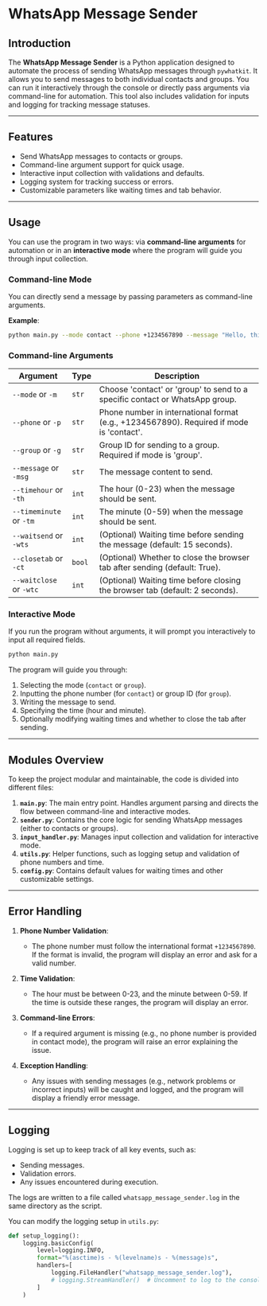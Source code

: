 # WhatsApp Message Sender

## Introduction

The **WhatsApp Message Sender** is a Python application designed to automate the process of sending WhatsApp messages through `pywhatkit`. It allows you to send messages to both individual contacts and groups. You can run it interactively through the console or directly pass arguments via command-line for automation. This tool also includes validation for inputs and logging for tracking message statuses.

---

## Features

- Send WhatsApp messages to contacts or groups.
- Command-line argument support for quick usage.
- Interactive input collection with validations and defaults.
- Logging system for tracking success or errors.
- Customizable parameters like waiting times and tab behavior.

---

## Usage

You can use the program in two ways: via **command-line arguments** for automation or in an **interactive mode** where the program will guide you through input collection.

### Command-line Mode

You can directly send a message by passing parameters as command-line arguments.

**Example**:

```bash
python main.py --mode contact --phone +1234567890 --message "Hello, this is a test message!" --timehour 14 --timeminute 30
```

### Command-line Arguments

| Argument          | Type          | Description                                                                                       |
|-------------------|---------------|---------------------------------------------------------------------------------------------------|
| `--mode` or `-m`  | `str`         | Choose 'contact' or 'group' to send to a specific contact or WhatsApp group.                      |
| `--phone` or `-p` | `str`         | Phone number in international format (e.g., +1234567890). Required if mode is 'contact'.          |
| `--group` or `-g` | `str`         | Group ID for sending to a group. Required if mode is 'group'.                                     |
| `--message` or `-msg` | `str`     | The message content to send.                                                                     |
| `--timehour` or `-th` | `int`     | The hour (0-23) when the message should be sent.                                                  |
| `--timeminute` or `-tm` | `int`   | The minute (0-59) when the message should be sent.                                                |
| `--waitsend` or `-wts` | `int`    | (Optional) Waiting time before sending the message (default: 15 seconds).                         |
| `--closetab` or `-ct` | `bool`    | (Optional) Whether to close the browser tab after sending (default: True).                        |
| `--waitclose` or `-wtc` | `int`   | (Optional) Waiting time before closing the browser tab (default: 2 seconds).                      |

### Interactive Mode

If you run the program without arguments, it will prompt you interactively to input all required fields.

```bash
python main.py
```

The program will guide you through:

1. Selecting the mode (`contact` or `group`).
2. Inputting the phone number (for `contact`) or group ID (for `group`).
3. Writing the message to send.
4. Specifying the time (hour and minute).
5. Optionally modifying waiting times and whether to close the tab after sending.

---

## Modules Overview

To keep the project modular and maintainable, the code is divided into different files:

1. **`main.py`**: The main entry point. Handles argument parsing and directs the flow between command-line and interactive modes.
2. **`sender.py`**: Contains the core logic for sending WhatsApp messages (either to contacts or groups).
3. **`input_handler.py`**: Manages input collection and validation for interactive mode.
4. **`utils.py`**: Helper functions, such as logging setup and validation of phone numbers and time.
5. **`config.py`**: Contains default values for waiting times and other customizable settings.

---

## Error Handling

1. **Phone Number Validation**:
    - The phone number must follow the international format `+1234567890`. If the format is invalid, the program will display an error and ask for a valid number.

2. **Time Validation**:
    - The hour must be between 0-23, and the minute between 0-59. If the time is outside these ranges, the program will display an error.

3. **Command-line Errors**:
    - If a required argument is missing (e.g., no phone number is provided in contact mode), the program will raise an error explaining the issue.

4. **Exception Handling**:
    - Any issues with sending messages (e.g., network problems or incorrect inputs) will be caught and logged, and the program will display a friendly error message.

---

## Logging

Logging is set up to keep track of all key events, such as:

- Sending messages.
- Validation errors.
- Any issues encountered during execution.

The logs are written to a file called `whatsapp_message_sender.log` in the same directory as the script.

You can modify the logging setup in `utils.py`:

```python
def setup_logging():
    logging.basicConfig(
        level=logging.INFO,
        format="%(asctime)s - %(levelname)s - %(message)s",
        handlers=[
            logging.FileHandler("whatsapp_message_sender.log"),
            # logging.StreamHandler()  # Uncomment to log to the console as well
        ]
    )
```
